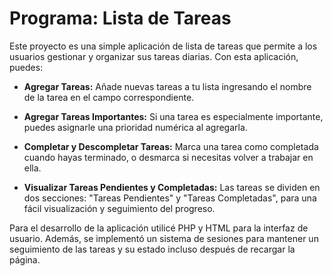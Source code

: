 # Programa: Lista de Tareas

Este proyecto es una simple aplicación de lista de tareas que permite a los usuarios gestionar y organizar sus tareas diarias. Con esta aplicación, puedes:

- **Agregar Tareas:** Añade nuevas tareas a tu lista ingresando el nombre de la tarea en el campo correspondiente.

- **Agregar Tareas Importantes:** Si una tarea es especialmente importante, puedes asignarle una prioridad numérica al agregarla.

- **Completar y Descompletar Tareas:** Marca una tarea como completada cuando hayas terminado, o desmarca si necesitas volver a trabajar en ella.

- **Visualizar Tareas Pendientes y Completadas:** Las tareas se dividen en dos secciones: "Tareas Pendientes" y "Tareas Completadas", para una fácil visualización y seguimiento del progreso.

Para el desarrollo de la aplicación utilicé PHP y HTML para la interfaz de usuario. Además, se implementó un sistema de sesiones para mantener un seguimiento de las tareas y su estado incluso después de recargar la página.
